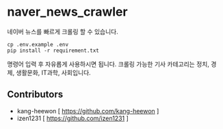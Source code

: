 # naver_news_crawler
네이버 뉴스를 빠르게 크롤링 할 수 있습니다.

```
cp .env.example .env
pip install -r requirement.txt
```

명령어 입력 후 자유롭게 사용하시면 됩니다.
크롤링 가능한 기사 카테고리는 정치, 경제, 생활문화, IT과학, 사회입니다.

## Contributors
* kang-heewon [ https://github.com/kang-heewon ]
* izen1231 [ https://github.com/izen1231 ]
